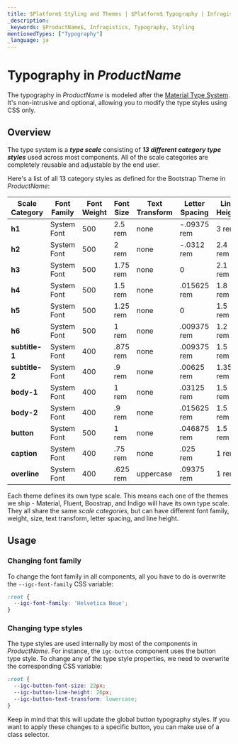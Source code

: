 ```yaml
---
title: $Platform$ Styling and Themes | $Platform$ Typography | Infragistics
_description: 
_keywords: $ProductName$, Infragistics, Typography, Styling
mentionedTypes: ["Typography"]
_language: ja
---
```


# Typography in $ProductName$
The typography in $ProductName$ is modeled after the [Material Type System](https://material.io/design/typography/the-type-system.html#). It's non-intrusive and optional, allowing you to modify the type styles using CSS only.

## Overview
The type system is a **_type scale_** consisting of **_13 different category type styles_** used across most components. All of the scale categories are completely reusable and adjustable by the end user.

Here's a list of all 13 category styles as defined for the Bootstrap Theme in $ProductName$:

| **Scale Category** | **Font Family** | **Font Weight** | **Font Size** | **Text Transform** | **Letter Spacing** | **Line Height** |
|--------------------|-----------------|-----------------|---------------|--------------------|--------------------|-----------------|
| **h1**             |  System Font    | 500             | 2.5 rem       | none               | -.09375 rem        | 3 rem           |
| **h2**             |  System Font    | 500             | 2 rem         | none               | -.0312 rem         | 2.4 rem         |
| **h3**             |  System Font    | 500             | 1.75 rem      | none               | 0                  | 2.1 rem         |
| **h4**             |  System Font    | 500             | 1.5 rem       | none               | .015625 rem        | 1.8 rem         |
| **h5**             |  System Font    | 500             | 1.25 rem      | none               | 0                  | 1.5 rem         |
| **h6**             |  System Font    | 500             | 1 rem         | none               | .009375 rem        | 1.2 rem         |
| **subtitle-1**     |  System Font    | 400             | .875 rem      | none               | .009375 rem        | 1.5 rem         |
| **subtitle-2**     |  System Font    | 400             | .9 rem        | none               | .00625 rem         | 1.35 rem        |
| **body-1**         |  System Font    | 400             | 1 rem         | none               | .03125 rem         | 1.5 rem         |
| **body-2**         |  System Font    | 400             | .9 rem        | none               | .015625 rem        | 1.5 rem         |
| **button**         |  System Font    | 500             | 1 rem         | none               | .046875 rem        | 1.5 rem         |
| **caption**        |  System Font    | 400             | .75 rem       | none               | .025 rem           | 1 rem           |
| **overline**       |  System Font    | 400             | .625 rem      | uppercase          | .09375 rem         | 1 rem           |

Each theme defines its own type scale. This means each one of the themes we ship - Material, Fluent, Boostrap, and Indigo will have its own type scale. They all share the same _scale categories_, but can have different font family, weight, size, text transform, letter spacing, and line height.

## Usage

### Changing font family

To change the font family in all components, all you have to do is overwrite the `--igc-font-family` CSS variable:

```css
:root {
  --igc-font-family: 'Helvetica Neue';
}
```

### Changing type styles

The type styles are used internally by most of the components in $ProductName$. For instance, the `igc-button` component uses the button type style. 
To change any of the type style properties, we need to overwrite the corresponding CSS variable:

```css
:root {
  --igc-button-font-size: 22px;
  --igc-button-line-height: 26px;
  --igc-button-text-transform: lowercase;
}
```

Keep in mind that this will update the global button typography styles. If you want to apply these changes to a specific button, you can make use of a class selector. 
